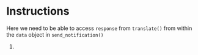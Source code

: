 # Instructions

Here we need to be able to access `response` from `translate()` from within the `data` object in `send_notification()`

1. 